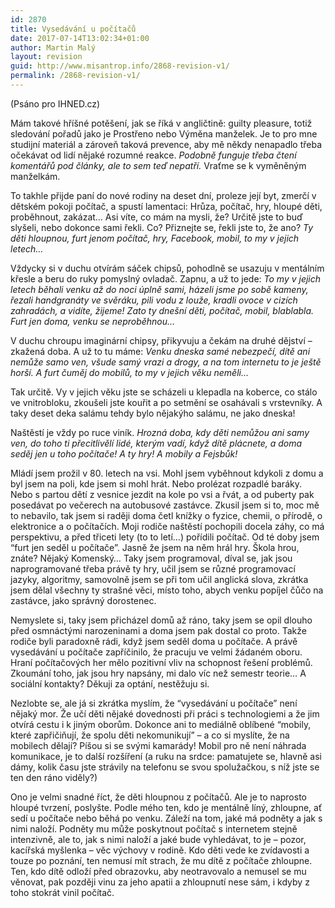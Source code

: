 ```yaml
---
id: 2870
title: Vysedávání u počítačů
date: 2017-07-14T13:02:34+01:00
author: Martin Malý
layout: revision
guid: http://www.misantrop.info/2868-revision-v1/
permalink: /2868-revision-v1/
---
```

(Psáno pro IHNED.cz)

Mám takové hříšné potěšení, jak se říká v angličtině: guilty pleasure, totiž sledování pořadů jako je Prostřeno nebo Výměna manželek. Je to pro mne studijní materiál a zároveň taková prevence, aby mě někdy nenapadlo třeba očekávat od lidí nějaké rozumné reakce. _Podobně funguje třeba čtení komentářů pod články, ale to sem teď nepatří._ Vraťme se k vyměněným manželkám.

To takhle přijde paní do nové rodiny na deset dní, proleze její byt, zmerčí v dětském pokoji počítač, a spustí lamentaci: Hrůza, počítač, hry, hloupé děti, proběhnout, zakázat… Asi víte, co mám na mysli, že? Určitě jste to buď slyšeli, nebo dokonce sami řekli. Co? Přiznejte se, řekli jste to, že ano? _Ty děti hloupnou, furt jenom počítač, hry, Facebook, mobil, to my v jejich letech…_

Vždycky si v duchu otvírám sáček chipsů, pohodlně se usazuju v mentálním křesle a beru do ruky pomyslný ovladač. Zapnu, a už to jede: _To my v jejich letech běhali venku až do noci úplně sami, házeli jsme po sobě kameny, řezali handgranáty ve svěráku, pili vodu z louže, kradli ovoce v cizích zahradách, a vidíte, žijeme! Zato ty dnešní děti, počítač, mobil, blablabla. Furt jen doma, venku se neproběhnou…_

V duchu chroupu imaginární chipsy, přikyvuju a čekám na druhé dějství &#8211; zkažená doba. A už to tu máme: _Venku dneska samé nebezpečí, dítě ani nemůže samo ven, všude samý vrazi a drogy, a na tom internetu to je ještě horší. A furt čuměj do mobilů, to my v jejich věku neměli…_

Tak určitě. Vy v jejich věku jste se scházeli u klepadla na koberce, co stálo ve vnitrobloku, zkoušeli jste kouřit a po setmění se osahávali s vrstevníky. A taky deset deka salámu tehdy bylo nějakýho salámu, ne jako dneska!

Naštěstí je vždy po ruce viník. _Hrozná doba, kdy děti nemůžou ani samy ven, do toho ti přecitlivělí lidé, kterým vadí, když dítě plácnete, a doma seděj jen u toho počítače! A ty hry! A mobily a Fejsbůk!_

Mládí jsem prožil v 80. letech na vsi. Mohl jsem vyběhnout kdykoli z domu a byl jsem na poli, kde jsem si mohl hrát. Nebo prolézat rozpadlé baráky. Nebo s partou dětí z vesnice jezdit na kole po vsi a řvát, a od puberty pak posedávat po večerech na autobusové zastávce. Zkusil jsem si to, moc mě to nebavilo, tak jsem si raději doma četl knížky o fyzice, chemii, o přírodě, o elektronice a o počítačích. Moji rodiče naštěstí pochopili docela záhy, co má perspektivu, a před třiceti lety (to to letí…) pořídili počítač. Od té doby jsem “furt jen seděl u počítače”. Jasně že jsem na něm hrál hry. Škola hrou, znáte? Nějaký Komenský… Taky jsem programoval, díval se, jak jsou naprogramované třeba právě ty hry, učil jsem se různé programovací jazyky, algoritmy, samovolně jsem se při tom učil anglická slova, zkrátka jsem dělal všechny ty strašné věci, místo toho, abych venku popíjel čůčo na zastávce, jako správný dorostenec.

Nemyslete si, taky jsem přicházel domů až ráno, taky jsem se opil dlouho před osmnáctými narozeninami a doma jsem pak dostal co proto. Takže rodiče byli paradoxně rádi, když jsem seděl doma u počítače. A právě vysedávání u počítače zapříčinilo, že pracuju ve velmi žádaném oboru. Hraní počítačových her mělo pozitivní vliv na schopnost řešení problémů. Zkoumání toho, jak jsou hry napsány, mi dalo víc než semestr teorie… A sociální kontakty? Děkuji za optání, nestěžuju si.

Nezlobte se, ale já si zkrátka myslím, že “vysedávání u počítače” není nějaký mor. Že učí děti nějaké dovednosti při práci s technologiemi a že jim otvírá cestu i k jiným oborům. Dokonce ani to mediálně oblíbené “mobily, které zapřičiňují, že spolu děti nekomunikují” &#8211; a co si myslíte, že na mobilech dělají? Píšou si se svými kamarády! Mobil pro ně není náhrada komunikace, je to další rozšíření (a ruku na srdce: pamatujete se, hlavně asi dámy, kolik času jste strávily na telefonu se svou spolužačkou, s níž jste se ten den ráno viděly?)

Ono je velmi snadné říct, že děti hloupnou z počítačů. Ale je to naprosto hloupé tvrzení, poslyšte. Podle mého ten, kdo je mentálně líný, zhloupne, ať sedí u počítače nebo běhá po venku. Záleží na tom, jaké má podněty a jak s nimi naloží. Podněty mu může poskytnout počítač s internetem stejně intenzivně, ale to, jak s nimi naloží a jaké bude vyhledávat, to je &#8211; pozor, kacířská myšlenka &#8211; věc výchovy v rodině. Kdo děti vede ke zvídavosti a touze po poznání, ten nemusí mít strach, že mu dítě z počítače zhloupne. Ten, kdo dítě odloží před obrazovku, aby neotravovalo a nemusel se mu věnovat, pak později vinu za jeho apatii a zhloupnutí nese sám, i kdyby z toho stokrát vinil počítač.